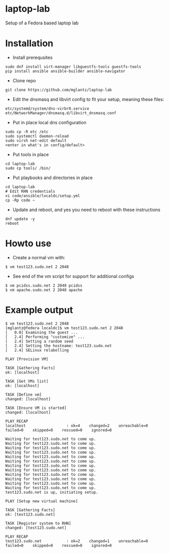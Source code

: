 # laptop-lab
Setup of a Fedora based laptop lab

# Installation
* Install prerequsites
```
sudo dnf install virt-manager libguestfs-tools guestfs-tools
pip install ansible ansible-builder ansible-navigator
```

* Clone repo
```
git clone https://github.com/mglantz/laptop-lab
```
* Edit the dnsmasq and libvirt config to fit your setup, meaning these files:
```
etc/systemd/system/dns-virbr0.service
etc/NetworkManager/dnsmasq.d/libvirt_dnsmasq.conf
```
* Put in place local dns configuration
```
sudo cp -R etc /etc
sudo systemctl daemon-reload
sudo virsh net-edit default
<enter in what's in config/default>
```
* Put tools in place
```
cd laptop-lab
sudo cp tools/ /bin/
```
* Put playbooks and directories in place
```
cd laptop-lab
# Edit RHN credentials
vi code/ansible/localdc/setup.yml
cp -Rp code ~
```
* Update and reboot, and yes you need to reboot with these instructions
```
dnf update -y
reboot
```

# Howto use
* Create a normal vm with:
```
$ vm test123.sudo.net 2 2048
```
* See end of the vm script for support for additional configs
```
$ vm pcidss.sudo.net 2 2048 pcidss
$ vm apache.sudo.net 2 2048 apache
```

# Example output
```
$ vm test123.sudo.net 2 2048
[mglantz@fedora localdc]$ vm test123.sudo.net 2 2048
[   0.0] Examining the guest ...
[   2.4] Performing "customize" ...
[   2.4] Setting a random seed
[   2.4] Setting the hostname: test123.sudo.net
[   2.4] SELinux relabelling

PLAY [Provision VM] 

TASK [Gathering Facts] 
ok: [localhost]

TASK [Get VMs list] 
ok: [localhost]

TASK [Define vm] 
changed: [localhost]

TASK [Ensure VM is started] 
changed: [localhost]

PLAY RECAP 
localhost                  : ok=4    changed=2    unreachable=0    failed=0    skipped=0    rescued=0    ignored=0   

Waiting for test123.sudo.net to come up.
Waiting for test123.sudo.net to come up.
Waiting for test123.sudo.net to come up.
Waiting for test123.sudo.net to come up.
Waiting for test123.sudo.net to come up.
Waiting for test123.sudo.net to come up.
Waiting for test123.sudo.net to come up.
Waiting for test123.sudo.net to come up.
Waiting for test123.sudo.net to come up.
Waiting for test123.sudo.net to come up.
Waiting for test123.sudo.net to come up.
Waiting for test123.sudo.net to come up.
test123.sudo.net is up, initiating setup.

PLAY [Setup new virtual machine] 

TASK [Gathering Facts] 
ok: [test123.sudo.net]

TASK [Register system to RHN] 
changed: [test123.sudo.net]

PLAY RECAP 
test123.sudo.net           : ok=2    changed=1    unreachable=0    failed=0    skipped=0    rescued=0    ignored=0 
```
